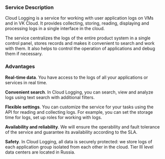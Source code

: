 ### Service Description

Cloud Logging is a service for working with user application logs on VMs and in VK Cloud. It provides collecting, storing, reading, displaying and processing logs in a single interface in the cloud.

The service centralizes the logs of the entire product system in a single control panel, stores records and makes it convenient to search and work with them. It also helps to control the operation of applications and debug them if necessary.

### Advantages

**Real-time data**. You have access to the logs of all your applications or services in real time.

**Convenient search**. In Cloud Logging, you can search, view and analyze logs using text search with additional filters.

**Flexible settings**. You can customize the service for your tasks using the API for reading and collecting logs. For example, you can set the storage time for logs, set up roles for working with logs.

**Availability and reliability**. We will ensure the operability and fault tolerance of the service and guarantee its availability according to the SLA.

**Safety**. In Cloud Logging, all data is securely protected: we store logs of each application group isolated from each other in the cloud. Tier III level data centers are located in Russia.
